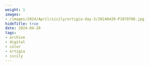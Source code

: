 ```yaml
---
weight: 1
images:
- /images/2024/April/sicily/ortigia-day-3/20240420-P1070706.jpg
hideTitle: true
date: 2024-04-20
tags:
- archive
- digital
- color
- ortigia
- sicily
---
```


